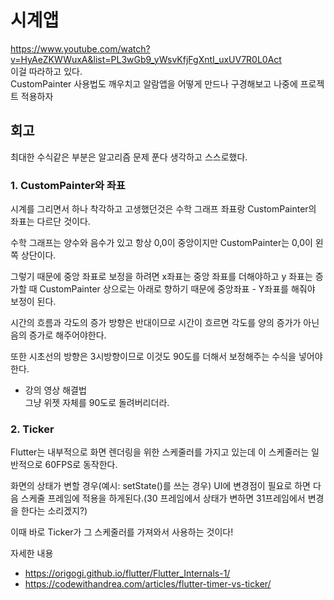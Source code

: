 # 시계앱
https://www.youtube.com/watch?v=HyAeZKWWuxA&list=PL3wGb9_yWsvKfjFgXntI_uxUV7R0L0Act  
이걸 따라하고 있다.  
CustomPainter 사용법도 깨우치고 알람앱을 어떻게 만드나 구경해보고 나중에 프로젝트 적용하자

## 회고
최대한 수식같은 부분은 알고리즘 문제 푼다 생각하고 스스로했다.
### 1. CustomPainter와 좌표
시계를 그리면서 하나 착각하고 고생했던것은 수학 그래프 좌표랑 CustomPainter의 좌표는 다르단 것이다.

수학 그래프는 양수와 음수가 있고 항상 0,0이 중앙이지만 CustomPainter는 0,0이 왼쪽 상단이다.  

그렇기 때문에 중앙 좌표로 보정을 하려면 x좌표는 중앙 좌표를 더해야하고 y 좌표는 증가할 때 CustomPainter 상으로는 아래로 향하기 때문에 중앙좌표 - Y좌표를 해줘야 보정이 된다.   

시간의 흐름과 각도의 증가 방향은 반대이므로 시간이 흐르면 각도를 양의 증가가 아닌 음의 증가로 해주어야한다.  

또한 시초선의 방향은 3시방향이므로 이것도 90도를 더해서 보정해주는 수식을 넣어야한다.  

+ 강의 영상 해결법  
그냥 위젯 자체를 90도로 돌려버리더라.


### 2. Ticker
Flutter는 내부적으로 화면 렌더링을 위한 스케줄러를 가지고 있는데 이 스케줄러는 일반적으로 60FPS로 동작한다.  

화면의 상태가 변할 경우(예시: setState()를 쓰는 경우) UI에 변경점이 필요로 하면 다음 스케줄 프레임에 적용을 하게된다.(30 프레임에서 상태가 변하면 31프레임에서 변경을 한다는 소리겠지?)  

이때 바로 Ticker가 그 스케줄러를 가져와서 사용하는 것이다!

자세한 내용
- https://origogi.github.io/flutter/Flutter_Internals-1/
- https://codewithandrea.com/articles/flutter-timer-vs-ticker/